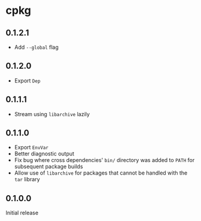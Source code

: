 # cpkg

## 0.1.2.1

  * Add `--global` flag

## 0.1.2.0

  * Export `Dep`

## 0.1.1.1

  * Stream using `libarchive` lazily

## 0.1.1.0

  * Export `EnvVar`
  * Better diagnostic output
  * Fix bug where cross dependencies' `bin/` directory was added to `PATH` for
    subsequent package builds
  * Allow use of `libarchive` for packages that cannot be handled with the `tar`
    library

## 0.1.0.0

Initial release
